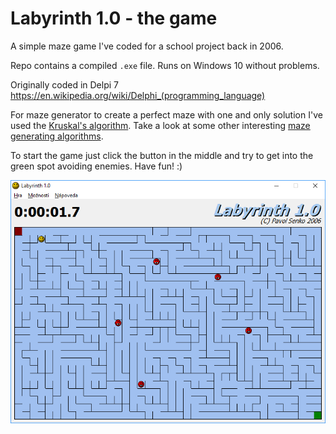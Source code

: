 # Labyrinth 1.0 - the game

A simple maze game I've coded for a school project back in 2006. 

Repo contains a compiled `.exe` file. Runs on Windows 10 without problems.

Originally coded in Delpi 7 https://en.wikipedia.org/wiki/Delphi_(programming_language)

For maze generator to create a perfect maze with one and only solution I've used the [Kruskal's algorithm](https://en.wikipedia.org/wiki/Kruskal%27s_algorithm). 
Take a look at some other interesting [maze generating algorithms](http://weblog.jamisbuck.org/2011/2/7/maze-generation-algorithm-recap).

To start the game just click the button in the middle and try to get into the green spot avoiding enemies.
Have fun! :)

![](https://raw.githubusercontent.com/pavolsenko/labyrinth-game/master/assets/screenshot.png)
